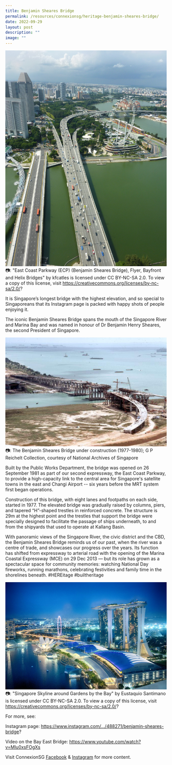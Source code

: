 ```yaml
---
title: Benjamin Sheares Bridge 
permalink: /resources/connexionsg/heritage-benjamin-sheares-bridge/
date: 2022-09-29
layout: post
description: ""
image: ""
---
```


![](/images/connexionsg/2022/bridge%201.jpg)
📷: "East Coast Parkway (ECP) (Benjamin Sheares Bridge), Flyer, Bayfront and Helix Bridges" by kfcatles is licensed under CC BY-NC-SA 2.0. To view a copy of this license, visit https://creativecommons.org/licenses/by-nc-sa/2.0/? 

It is Singapore’s longest bridge with the highest elevation, and so special to Singaporeans that its Instagram page is packed with happy shots of people enjoying it.

The iconic Benjamin Sheares Bridge spans the mouth of the Singapore River and Marina Bay and was named in honour of Dr Benjamin Henry Sheares, the second President of Singapore.

![](/images/connexionsg/2022/bridge%203.png)
📷: The Benjamin Sheares Bridge under construction (1977-1980); G P Reichelt Collection, courtesy of National Archives of Singapore

Built by the Public Works Department, the bridge was opened on 26 September 1981 as part of our second expressway, the East Coast Parkway, to provide a high-capacity link to the central area for Singapore's satellite towns in the east and Changi Airport -- six years before the MRT system first began operations.

Construction of this bridge, with eight lanes and footpaths on each side, started in 1977. The elevated bridge was gradually raised by columns, piers, and tapered “H”-shaped trestles in reinforced concrete. The structure is 29m at the highest point and the trestles that support the bridge were specially designed to facilitate the passage of ships underneath, to and from the shipyards that used to operate at Kallang Basin.

With panoramic views of the Singapore River, the civic district and the CBD, the Benjamin Sheares Bridge reminds us of our past, when the river was a centre of trade, and showcases our progress over the years. Its function has shifted from expressway to arterial road with the opening of the Marina Coastal Expressway (MCE) on 29 Dec 2013 — but its role has grown as a spectacular space for community memories: watching National Day fireworks, running marathons, celebrating festivities and family time in the shorelines beneath. #HEREitage #builtheritage

![](/images/connexionsg/2022/bridge%202.jpg)
📷: "Singapore Skyline around Gardens by the Bay" by Eustaquio Santimano is licensed under CC BY-NC-SA 2.0. To view a copy of this license, visit https://creativecommons.org/licenses/by-nc-sa/2.0/?



For more, see:

Instagram page: https://www.instagram.com/.../488271/benjamin-sheares-bridge?

Video on the Bay East Bridge: https://www.youtube.com/watch?v=Mlu0xsFOgXs

Visit ConnexionSG [Facebook](https://www.facebook.com/ConnexionSG) & [Instagram](https://www.instagram.com/connexionsg/) for more content.